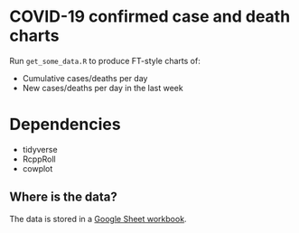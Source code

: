 
# COVID-19 confirmed case and death charts

Run `get_some_data.R` to produce FT-style charts of:

- Cumulative cases/deaths per day
- New cases/deaths per day in the last week

# Dependencies
 - tidyverse
 - RcppRoll
 - cowplot

## Where is the data?

The data is stored in a [Google Sheet workbook](https://docs.google.com/spreadsheets/d/1LYQ7sz8GEpS2ClwuGuu_-EIiy5x2miycsWIVVlXrZoI/edit?usp=sharing).

